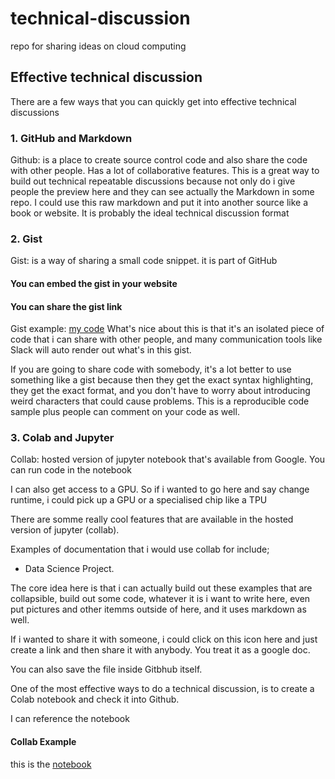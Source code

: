 # technical-discussion
repo for sharing ideas on cloud computing

## Effective technical discussion
There are a few ways that you can quickly get into effective technical discussions

### 1. GitHub and Markdown
Github: is a place to create source control code and also share the code with other people. Has a lot of collaborative features.
This is a great way to build out technical repeatable discussions because not only do i give people the preview here and they can see actually the Markdown in some repo.
I could use this raw markdown and put it into another source like a book or website.
It is probably the ideal technical discussion format

### 2. Gist
Gist: is a way of sharing a small code snippet. it is part of GitHub
#### You can embed the gist in your website
#### You can share the gist link
Gist example: [my code](https://gist.github.com/ClaudeIshimwe/f913ec3828f6c2f7e89588d657d6e9a4) 
What's nice about this is that it's an isolated piece of code that i can share with other people, and many communication tools like Slack will auto render out what's in this gist.

If you are going to share code with somebody, it's a lot better to use something like a gist because then they get the exact syntax highlighting, they get the exact format, and you don't have to worry about introducing weird characters that could cause problems. This is a reproducible code sample plus people can comment on your code as well.

### 3. Colab and Jupyter
Collab: hosted version of jupyter notebook that's available from Google.
You can run code in the notebook

I can also get access to a GPU. So if i wanted to go here and say change runtime, i could pick up a GPU or a specialised chip like a TPU

There are somme really cool features that are available in the hosted version of jupyter (collab).

Examples of documentation that i would use collab for include;
* Data Science Project.

The core idea here is that i can actually build out these examples that are collapsible, build out some code, whatever it is i want to write here, even put pictures and other itemms outside of here, and it uses markdown as well.

If i wanted to share it with someone, i could click on this icon here and just create a link and then share it with anybody. You treat it as a google doc.

You can also save the file inside Gitbhub itself.

One of the most effective ways to do a technical discussion, is to create a Colab notebook and check it into Github.

I can reference the notebook 
#### Collab Example
 this is the [notebook](https://colab.research.google.com/drive/1UG2nBHJ66p3wJgliIZiaF2YSt8EaxyPM#scrollTo=abdI1n9MpZbY) 





